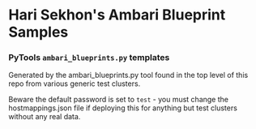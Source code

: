 Hari Sekhon's Ambari Blueprint Samples
======================================

### PyTools ```ambari_blueprints.py``` templates ###

Generated by the ambari_blueprints.py tool found in the top level of this repo from various generic test clusters.

Beware the default password is set to ```test``` - you must change the hostmappings.json file if deploying this for anything but test clusters without any real data.

